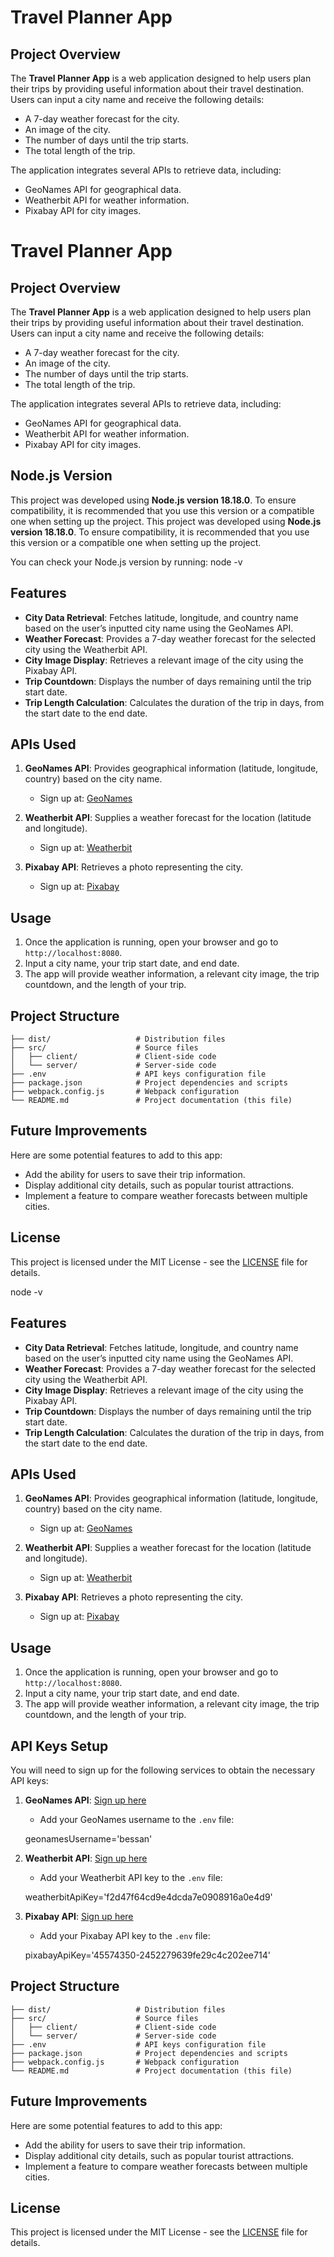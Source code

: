 # Travel Planner App

## Project Overview

The **Travel Planner App** is a web application designed to help users plan their trips by providing useful information about their travel destination. Users can input a city name and receive the following details:
- A 7-day weather forecast for the city.
- An image of the city.
- The number of days until the trip starts.
- The total length of the trip.

The application integrates several APIs to retrieve data, including:
- GeoNames API for geographical data.
- Weatherbit API for weather information.
- Pixabay API for city images.

# Travel Planner App

## Project Overview

The **Travel Planner App** is a web application designed to help users plan their trips by providing useful information about their travel destination. Users can input a city name and receive the following details:
- A 7-day weather forecast for the city.
- An image of the city.
- The number of days until the trip starts.
- The total length of the trip.

The application integrates several APIs to retrieve data, including:
- GeoNames API for geographical data.
- Weatherbit API for weather information.
- Pixabay API for city images.

## Node.js Version

This project was developed using **Node.js version 18.18.0**. To ensure compatibility, it is recommended that you use this version or a compatible one when setting up the project.
This project was developed using **Node.js version 18.18.0**. To ensure compatibility, it is recommended that you use this version or a compatible one when setting up the project.

You can check your Node.js version by running:
node -v

## Features

- **City Data Retrieval**: Fetches latitude, longitude, and country name based on the user’s inputted city name using the GeoNames API.
- **Weather Forecast**: Provides a 7-day weather forecast for the selected city using the Weatherbit API.
- **City Image Display**: Retrieves a relevant image of the city using the Pixabay API.
- **Trip Countdown**: Displays the number of days remaining until the trip start date.
- **Trip Length Calculation**: Calculates the duration of the trip in days, from the start date to the end date.

## APIs Used

1. **GeoNames API**: Provides geographical information (latitude, longitude, country) based on the city name.
   - Sign up at: [GeoNames](http://www.geonames.org)
   
2. **Weatherbit API**: Supplies a weather forecast for the location (latitude and longitude).
   - Sign up at: [Weatherbit](https://www.weatherbit.io)

3. **Pixabay API**: Retrieves a photo representing the city.
   - Sign up at: [Pixabay](https://pixabay.com)

## Usage

1. Once the application is running, open your browser and go to `http://localhost:8080`.
2. Input a city name, your trip start date, and end date.
3. The app will provide weather information, a relevant city image, the trip countdown, and the length of your trip.
## Project Structure

```
├── dist/                   # Distribution files
├── src/                    # Source files
│   ├── client/             # Client-side code
│   └── server/             # Server-side code
├── .env                    # API keys configuration file
├── package.json            # Project dependencies and scripts
├── webpack.config.js       # Webpack configuration
└── README.md               # Project documentation (this file)
```

## Future Improvements

Here are some potential features to add to this app:
- Add the ability for users to save their trip information.
- Display additional city details, such as popular tourist attractions.
- Implement a feature to compare weather forecasts between multiple cities.

## License

This project is licensed under the MIT License - see the [LICENSE](LICENSE) file for details.


node -v

## Features

- **City Data Retrieval**: Fetches latitude, longitude, and country name based on the user’s inputted city name using the GeoNames API.
- **Weather Forecast**: Provides a 7-day weather forecast for the selected city using the Weatherbit API.
- **City Image Display**: Retrieves a relevant image of the city using the Pixabay API.
- **Trip Countdown**: Displays the number of days remaining until the trip start date.
- **Trip Length Calculation**: Calculates the duration of the trip in days, from the start date to the end date.

## APIs Used

1. **GeoNames API**: Provides geographical information (latitude, longitude, country) based on the city name.
   - Sign up at: [GeoNames](http://www.geonames.org)
   
2. **Weatherbit API**: Supplies a weather forecast for the location (latitude and longitude).
   - Sign up at: [Weatherbit](https://www.weatherbit.io)

3. **Pixabay API**: Retrieves a photo representing the city.
   - Sign up at: [Pixabay](https://pixabay.com)

## Usage

1. Once the application is running, open your browser and go to `http://localhost:8080`.
2. Input a city name, your trip start date, and end date.
3. The app will provide weather information, a relevant city image, the trip countdown, and the length of your trip.

## API Keys Setup

You will need to sign up for the following services to obtain the necessary API keys:

1. **GeoNames API**: [Sign up here](http://www.geonames.org)
   - Add your GeoNames username to the `.env` file:

  
   geonamesUsername='bessan'
  

2. **Weatherbit API**: [Sign up here](https://www.weatherbit.io)
   - Add your Weatherbit API key to the `.env` file:

  
   weatherbitApiKey='f2d47f64cd9e4dcda7e0908916a0e4d9'
  

3. **Pixabay API**: [Sign up here](https://pixabay.com)
   - Add your Pixabay API key to the `.env` file:

  
   pixabayApiKey='45574350-2452279639fe29c4c202ee714'
   

## Project Structure

```
├── dist/                   # Distribution files
├── src/                    # Source files
│   ├── client/             # Client-side code
│   └── server/             # Server-side code
├── .env                    # API keys configuration file
├── package.json            # Project dependencies and scripts
├── webpack.config.js       # Webpack configuration
└── README.md               # Project documentation (this file)
```

## Future Improvements

Here are some potential features to add to this app:
- Add the ability for users to save their trip information.
- Display additional city details, such as popular tourist attractions.
- Implement a feature to compare weather forecasts between multiple cities.

## License

This project is licensed under the MIT License - see the [LICENSE](LICENSE) file for details.

